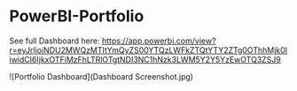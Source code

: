 # PowerBI-Portfolio
See full Dashboard here: https://app.powerbi.com/view?r=eyJrIjoiNDU2MWQzMTItYmQyZS00YTQzLWFkZTQtYTY2ZTg0OThhMjk0IiwidCI6IjkxOTFiMzFhLTRlOTgtNDI3NC1hNzk3LWM5Y2Y5YzEwOTQ3ZSJ9

![Portfolio Dashboard](Dashboard Screenshot.jpg)

